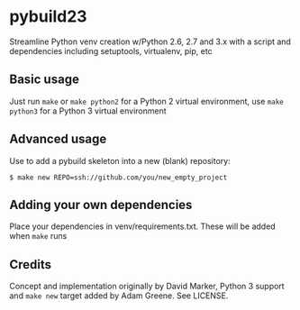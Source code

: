# pybuild23
Streamline Python venv creation w/Python 2.6, 2.7 and 3.x with a script and dependencies including setuptools, virtualenv, pip, etc

## Basic usage

Just run `make` or `make python2` for a Python 2 virtual environment, use `make python3` for a Python 3 virtual environment

## Advanced usage

Use to add a pybuild skeleton into a new (blank) repository:

```
$ make new REPO=ssh://github.com/you/new_empty_project
```

## Adding your own dependencies

Place your dependencies in venv/requirements.txt. These will be added when `make` runs

## Credits

Concept and implementation originally by David Marker, Python 3 support and `make new` target added by Adam Greene. See LICENSE.
